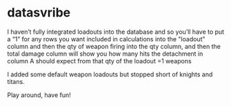 # datasvribe

I haven’t fully integrated loadouts into the database and so you’ll have to put a “1” for any rows you want included in calculations into the "loadout" column and then the qty of weapon firing into the qty column, and then the total damage column will show you how many hits the detachment in column A should expect from that qty of the loadout =1 weapons

I added some default weapon loadouts but stopped short of knights and titans.

Play around, have fun!